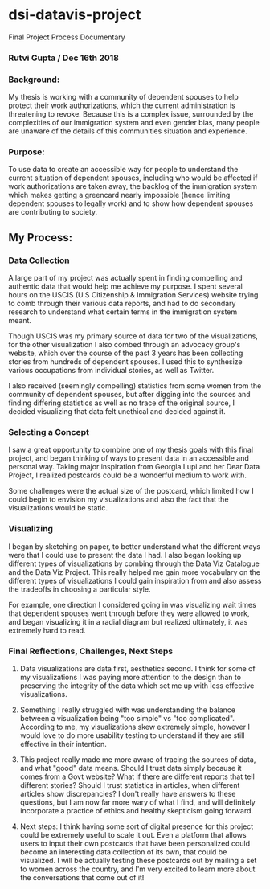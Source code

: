 # dsi-datavis-project


Final Project Process Documentary

### Rutvi Gupta / Dec 16th 2018

### Background: 
My thesis is working with a community of dependent spouses to help protect their work authorizations, which the current administration is threatening to revoke. Because this is a complex issue, surrounded by the complexities of our immigration system and even gender bias, many people are unaware of the details of this communities situation and experience. 

### Purpose:
To use data to create an accessible way for people to understand the current situation of dependent spouses, including who would be affected if work authorizations are taken away, the backlog of the immigration system which makes getting a greencard nearly impossible (hence limiting dependent spouses to legally work) and to show how dependent spouses are contributing to society. 


## My Process: 

### Data Collection
A large part of my project was actually spent in finding compelling and authentic data that would help me achieve my purpose. I spent several hours on the USCIS (U.S Citizenship & Immigration Services) website trying to comb through their various data reports, and had to do secondary research to understand what certain terms in the immigration system meant. 

Though USCIS was my primary source of data for two of the visualizations, for the other visualization I also combed through an advocacy group's website, which over the course of the past 3 years has been collecting stories from hundreds of dependent spouses. I used this to synthesize various occupations from individual stories, as well as Twitter.

I also received (seemingly compelling) statistics from some women from the community of dependent spouses, but after digging into the sources and finding differing statistics as well as no trace of the original source, I decided visualizing that data felt unethical and decided against it. 

### Selecting a Concept
I saw a great opportunity to combine one of my thesis goals with this final project, and began thinking of ways to present data in an accessible and personal way. Taking major inspiration from Georgia Lupi and her Dear Data Project, I realized postcards could be a wonderful medium to work with. 

Some challenges were the actual size of the postcard, which limited how I could begin to envision my visualizations and also the fact that the visualizations would be static. 


### Visualizing
I began by sketching on paper, to better understand what the different ways were that I could use to present the data I had. I also began looking up different types of visualizations by combing through the Data Viz Catalogue and the Data Viz Project. This really helped me gain more vocabulary on the different types of visualizations I could gain inspiration from and also assess the tradeoffs in choosing a particular style. 

For example, one direction I considered going in was visualizing wait times that dependent spouses went through before they were allowed to work, and began visualizing it in a radial diagram but realized ultimately, it was extremely hard to read.  


### Final Reflections, Challenges, Next Steps
1. Data visualizations are data first, aesthetics second. I think for some of my visualizations I was paying more attention to the design than to preserving the integrity of the data which set me up with less effective visualizations. 

2. Something I really struggled with was understanding the balance between a visualization being "too simple" vs "too complicated". According to me, my visualizations skew extremely simple, however I would love to do more usability testing to understand if they are still effective in their intention. 

3. This project really made me more aware of tracing the sources of data, and what "good" data means. Should I trust data simply because it comes from a Govt website? What if there are different reports that tell different stories? Should I trust statistics in articles, when different articles show discrepancies? I don't really have answers to these questions, but I am now far more wary of what I find, and will definitely incorporate a practice of ethics and healthy skepticism going forward. 

4. Next steps: I think having some sort of digital presence for this project could be extremely useful to scale it out. Even a platform that allows users to input their own postcards that have been personalized could become an interesting data collection of its own, that could be visualized. I will be actually testing these postcards out by mailing a set to women across the country, and I'm very excited to learn more about the conversations that come out of it! 




